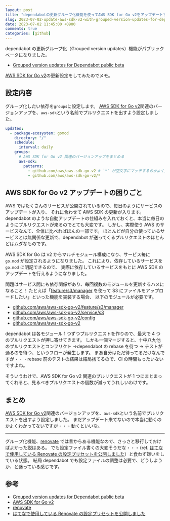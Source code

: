 ```yaml
---
layout: post
title: "dependabotの更新グループ化機能を使ってAWS SDK for Go v2をアップデートする"
slug: 2023-07-02-update-aws-sdk-v2-with-grouped-version-updates-for-dependabot
date: 2023-07-02 11:45:00 +0900
comments: true
categories: [github]
---
```


dependabot の更新グループ化（Grouped version updates）機能がパブリックベータになりました。

- [Grouped version updates for Dependabot public beta](https://github.blog/changelog/2023-06-30-grouped-version-updates-for-dependabot-public-beta/)

[AWS SDK for Go v2](https://github.com/aws/aws-sdk-go-v2)の更新設定をしてみたのでメモ。

## 設定内容

グループ化したい依存を`groups`に設定します。
[AWS SDK for Go v2](https://github.com/aws/aws-sdk-go-v2)関連のバージョンアップを、`aws-sdk`という名前でプルリクエストを出すよう設定しました。

```yaml
updates:
  - package-ecosystem: gomod
    directory: "/"
    schedule:
      interval: daily
    groups:
      # AWS SDK for Go v2 関連のバージョンアップをまとめる
      aws-sdk:
        patterns:
          - github.com/aws/aws-sdk-go-v2 # `*` が空文字にマッチするのかよく分からなかったので・・・
          - github.com/aws/aws-sdk-go-v2/*
```

## AWS SDK for Go v2 アップデートの困りごと

AWS ではたくさんのサービスが公開されているので、毎日のようにサービスのアップデートが入り、
それに合わせて AWS SDK の更新が入ります。
dependabot のような自動アップデートの仕組みを入れておくと、本当に毎日のようにプルリクエストが来るのでとても大変です。
しかし、実際使う AWS のサービスなんて、全体に比べればほんの一部です。
ほとんどが自分の使っているサービスとは無関係な更新で、dependabot が送ってくるプルリクエストのほとんどはムダなものです。

AWS SDK for Go は v2 からマルチモジュール構成になり、サービス毎に `go.mod` が設定されるようになりました。
これにより、依存しているサービスを `go.mod` に明記できるので、
実際に依存しているサービスをもとに AWS SDK のアップデートを行えるようになりました。

問題はサービス間にも依存関係があり、毎回複数のモジュールを更新するハメになること！
たとえば「[feature/s3/manager](https://pkg.go.dev/github.com/aws/aws-sdk-go-v2/feature/s3/manager) を使って S3 にファイルをアップロードしたい」といった機能を実装する場合、
以下のモジュールが必要です。

- [github.com/aws/aws-sdk-go-v2/feature/s3/manager](https://pkg.go.dev/github.com/aws/aws-sdk-go-v2/feature/s3/manager)
- [github.com/aws/aws-sdk-go-v2/service/s3](https://github.com/aws/aws-sdk-go-v2/service/s3)
- [github.com/aws/aws-sdk-go-v2/config](https://github.com/aws/aws-sdk-go-v2/config)
- [github.com/aws/aws-sdk-go-v2](https://github.com/aws/aws-sdk-go-v2)

dependabot は各モジュール 1 つずつプルリクエストを作りので、最大で 4 つのプルリクエストが押し寄せてきます。
しかも一個マージすると、十中八九他のプルリクエストとコンフリクト →dependabot の rebase を待つ → テストが通るのを待つ、というフローが発生します。
まあ自分はただ待ってるだけなんですが・・・rebase 前のテストの結果は結局捨てるので、CI の時間もったいないですよね。

そういうわけで、AWS SDK for Go v2 関連のプルリクエストが 1 つにまとまってくれると、見るべきプルリクエストの個数が減ってうれしいわけです。

## まとめ

[AWS SDK for Go v2](https://github.com/aws/aws-sdk-go-v2)関連のバージョンアップを、`aws-sdk`という名前でプルリクエストを出すよう設定しました。
まだアップデート来てないので本当に動くのかよくわかってないですが・・・動くといいな。

---

グループ化機能、[renovate](https://github.com/renovatebot/renovate) では昔からある機能なので、さっさと移行しておけばよかった説はある。
でも設定ファイル書くの大変そうだな・・・（ref. [はてなで使用している Renovate の設定プリセットを公開しました](https://developer.hatenastaff.com/entry/2020/06/19/113030)）と食わず嫌いをしている状態。
結局 dependabot でも設定ファイルの調整は必要で、どうしようか、と迷っている感じです。

## 参考

- [Grouped version updates for Dependabot public beta](https://github.blog/changelog/2023-06-30-grouped-version-updates-for-dependabot-public-beta/)
- [AWS SDK for Go v2](https://github.com/aws/aws-sdk-go-v2)
- [renovate](https://github.com/renovatebot/renovate)
- [はてなで使用している Renovate の設定プリセットを公開しました](https://developer.hatenastaff.com/entry/2020/06/19/113030)
